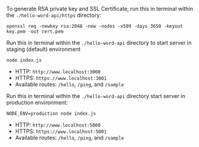 To generate RSA private key and SSL Certificate, run this in terminal within the `./hello-word-api/https` directory:
```
openssl req -newkey rsa:2048 -new -nodes -x509 -days 3650 -keyout key.pem -out cert.pem
```

Run this in terminal within the `./hello-word-api` directory to start server in staging (default) environment
```
node index.js
```
* HTTP: `http://www.localhost:3000` 
* HTTPS: `https://www.localhost:3001` 
* Available routes: `/hello`, `/ping`, and `/sample`

Run this in terminal within the `./hello-word-api` directory start server in production environment:
```
NODE_ENV=production node index.js
```
* HTTP: `http://www.localhost:5000` 
* HTTPS: `https://www.localhost:5001` 
* Available routes: `/hello`, `/ping`, and `/sample`